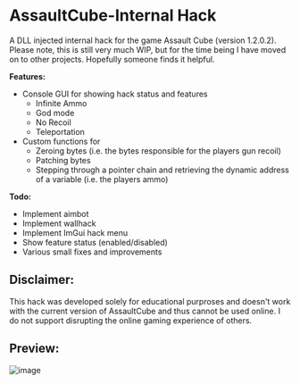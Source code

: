 # AssaultCube-Internal Hack
A DLL injected internal hack for the game Assault Cube (version 1.2.0.2). Please note, this is still very much WIP, but for the time being I have moved on to other projects. Hopefully someone finds it helpful.

**Features:** 
- Console GUI for showing hack status and features
  - Infinite Ammo
  - God mode
  - No Recoil
  - Teleportation 
- Custom functions for
  - Zeroing bytes (i.e. the bytes responsible for the players gun recoil)
  - Patching bytes
  - Stepping through a pointer chain and retrieving the dynamic address of a variable (i.e. the players ammo)
 
**Todo:**
- Implement aimbot
- Implement wallhack
- Implement ImGui hack menu
- Show feature status (enabled/disabled)
- Various small fixes and improvements

## Disclaimer:

This hack was developed solely for educational purproses and doesn't work with the current version of AssaultCube and thus cannot be used online. I do not support disrupting the online gaming experience of others. 

## Preview:
![image](https://github.com/rtk606/AssaultCube-Internal/assets/132792358/6cbea43d-c55b-443f-99ba-c46f46e47692)
